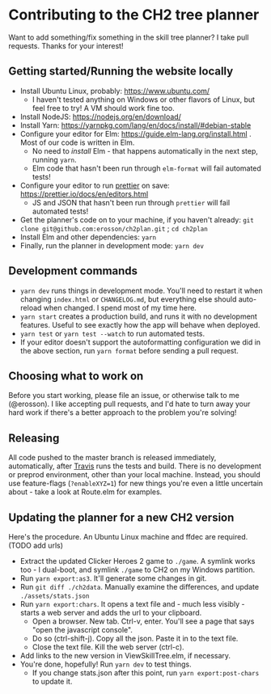 # Contributing to the CH2 tree planner

Want to add something/fix something in the skill tree planner? I take pull requests. Thanks for your interest!

## Getting started/Running the website locally

- Install Ubuntu Linux, probably: https://www.ubuntu.com/
  - I haven't tested anything on Windows or other flavors of Linux, but feel free to try! A VM should work fine too.
- Install NodeJS: https://nodejs.org/en/download/
- Install Yarn: https://yarnpkg.com/lang/en/docs/install/#debian-stable
- Configure your editor for Elm: https://guide.elm-lang.org/install.html . Most of our code is written in Elm.
  - No need to _install_ Elm - that happens automatically in the next step, running `yarn`.
  - Elm code that hasn't been run through `elm-format` will fail automated tests!
- Configure your editor to run [prettier](https://prettier.io) on save: https://prettier.io/docs/en/editors.html
  - JS and JSON that hasn't been run through `prettier` will fail automated tests!
- Get the planner's code on to your machine, if you haven't already: `git clone git@github.com:erosson/ch2plan.git` ; `cd ch2plan`
- Install Elm and other dependencies: `yarn`
- Finally, run the planner in development mode: `yarn dev`

## Development commands

- `yarn dev` runs things in development mode. You'll need to restart it when changing `index.html` or `CHANGELOG.md`, but everything else should auto-reload when changed. I spend most of my time here.
- `yarn start` creates a production build, and runs it with no development features. Useful to see exactly how the app will behave when deployed.
- `yarn test` or `yarn test --watch` to run automated tests.
- If your editor doesn't support the autoformatting configuration we did in the above section, run `yarn format` before sending a pull request.

## Choosing what to work on

Before you start working, please file an issue, or otherwise talk to me (@erosson). I like accepting pull requests, and I'd hate to turn away your hard work if there's a better approach to the problem you're solving!

## Releasing

All code pushed to the master branch is released immediately, automatically, after [Travis](https://travis-ci.org/erosson/ch2plan) runs the tests and build. There is no development or preprod environment, other than your local machine. Instead, you should use feature-flags (`?enableXYZ=1`) for new things you're even a little uncertain about - take a look at Route.elm for examples.

## Updating the planner for a new CH2 version

Here's the procedure. An Ubuntu Linux machine and ffdec are required. (TODO add urls)

- Extract the updated Clicker Heroes 2 game to `./game`. A symlink works too - I dual-boot, and symlink `./game` to CH2 on my Windows partition.
- Run `yarn export:as3`. It'll generate some changes in git.
- Run `git diff ./ch2data`. Manually examine the differences, and update `./assets/stats.json`
- Run `yarn export:chars`. It opens a text file and - much less visibly - starts a web server and adds the url to your clipboard.
  - Open a browser. New tab. Ctrl-v, enter. You'll see a page that says "open the javascript console".
  - Do so (ctrl-shift-j). Copy all the json. Paste it in to the text file.
  - Close the text file. Kill the web server (ctrl-c).
- Add links to the new version in ViewSkillTree.elm, if necessary.
- You're done, hopefully! Run `yarn dev` to test things.
  - If you change stats.json after this point, run `yarn export:post-chars` to update it.
